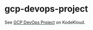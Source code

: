 # gcp-devops-project

See [GCP DevOps Project](https://learn.kodekloud.com/user/courses/gcp-devops-project) on KodeKloud.
